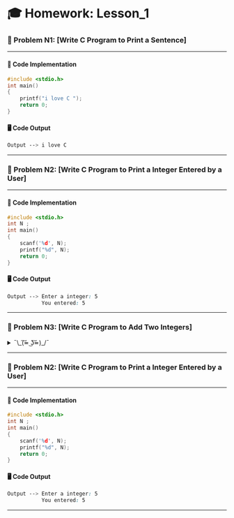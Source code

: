 # 🎓 Homework: Lesson_1
### 📘 Problem N1: [Write C Program to Print a Sentence]
---

#### 🧪 Code Implementation
```c 
#include <stdio.h>
int main()
{
    printf("i love C ");
    return 0;
}
```
#### 🖥️ Code Output
```css
Output --> i love C
```
---
### 📘 Problem N2: [Write C Program to Print a Integer Entered by a User]
---

#### 🧪 Code Implementation
```c 
#include <stdio.h>
int N ;
int main()
{
    scanf('%d', N);
    printf("%d", N);
    return 0;
}
```
#### 🖥️ Code Output
```css
Output --> Enter a integer: 5
           You entered: 5
```
--- 
### 📘 Problem N3: [Write C Program to Add Two Integers]

<details>
<summary> ¯\_(͠≖ ͜ʖ͠≖)_/¯ </summary>

---

#### 🧪 Code Implementation
```c 
#include <stdio.h>
int N1;
int N2;
int main()
{
    printf("Enter two numbers: ");
    scanf("%d %d", &N1, &N2);
    printf("You entered: %d" , N1 + N2);
    return 0;
}
```
#### 🖥️ Code Output
```css
Output --> Enter two numbers: 5
           1
           You entered: 6
```
---
</details>

---
### 📘 Problem N2: [Write C Program to Print a Integer Entered by a User]
---

#### 🧪 Code Implementation
```c 
#include <stdio.h>
int N ;
int main()
{
    scanf('%d', N);
    printf("%d", N);
    return 0;
}
```
#### 🖥️ Code Output
```css
Output --> Enter a integer: 5
           You entered: 5
```
--- 